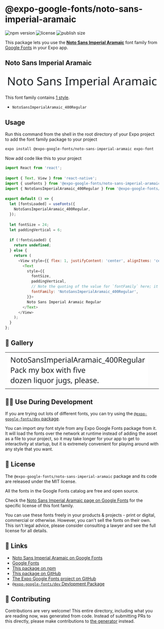 # @expo-google-fonts/noto-sans-imperial-aramaic

![npm version](https://flat.badgen.net/npm/v/@expo-google-fonts/noto-sans-imperial-aramaic)
![license](https://flat.badgen.net/github/license/expo/google-fonts)
![publish size](https://flat.badgen.net/packagephobia/install/@expo-google-fonts/noto-sans-imperial-aramaic)

This package lets you use the [**Noto Sans Imperial Aramaic**](https://fonts.google.com/specimen/Noto+Sans+Imperial+Aramaic) font family from [Google Fonts](https://fonts.google.com/) in your Expo app.

## Noto Sans Imperial Aramaic

![Noto Sans Imperial Aramaic](./font-family.png)

This font family contains [1 style](#-gallery).

- `NotoSansImperialAramaic_400Regular`

## Usage

Run this command from the shell in the root directory of your Expo project to add the font family package to your project
```sh
expo install @expo-google-fonts/noto-sans-imperial-aramaic expo-font
```

Now add code like this to your project
```js
import React from 'react';

import { Text, View } from 'react-native';
import { useFonts } from '@expo-google-fonts/noto-sans-imperial-aramaic/useFonts';
import { NotoSansImperialAramaic_400Regular } from '@expo-google-fonts/noto-sans-imperial-aramaic/400Regular';

export default () => {
  let [fontsLoaded] = useFonts({
    NotoSansImperialAramaic_400Regular,
  });

  let fontSize = 24;
  let paddingVertical = 6;

  if (!fontsLoaded) {
    return undefined;
  } else {
    return (
      <View style={{ flex: 1, justifyContent: 'center', alignItems: 'center' }}>
        <Text
          style={{
            fontSize,
            paddingVertical,
            // Note the quoting of the value for `fontFamily` here; it expects a string!
            fontFamily: 'NotoSansImperialAramaic_400Regular',
          }}>
          Noto Sans Imperial Aramaic Regular
        </Text>
      </View>
    );
  }
};

```

## 🔡 Gallery


||||
|-|-|-|
|![NotoSansImperialAramaic_400Regular](./NotoSansImperialAramaic_400Regular.ttf.png)||||


## 👩‍💻 Use During Development

If you are trying out lots of different fonts, you can try using the [`@expo-google-fonts/dev` package](https://github.com/expo/google-fonts/tree/master/font-packages/dev#readme).

You can import *any* font style from any Expo Google Fonts package from it. It will load the fonts
over the network at runtime instead of adding the asset as a file to your project, so it may take longer
for your app to get to interactivity at startup, but it is extremely convenient
for playing around with any style that you want.

## 📖 License

The `@expo-google-fonts/noto-sans-imperial-aramaic` package and its code are released under the MIT license.

All the fonts in the Google Fonts catalog are free and open source.

Check the [Noto Sans Imperial Aramaic page on Google Fonts](https://fonts.google.com/specimen/Noto+Sans+Imperial+Aramaic) for the specific license of this font family.

You can use these fonts freely in your products & projects - print or digital, commercial or otherwise. However, you can't sell the fonts on their own. This isn't legal advice, please consider consulting a lawyer and see the full license for all details.

## 🔗 Links

- [Noto Sans Imperial Aramaic on Google Fonts](https://fonts.google.com/specimen/Noto+Sans+Imperial+Aramaic)
- [Google Fonts](https://fonts.google.com/)
- [This package on npm](https://www.npmjs.com/package/@expo-google-fonts/noto-sans-imperial-aramaic)
- [This package on GitHub](https://github.com/expo/google-fonts/tree/master/font-packages/noto-sans-imperial-aramaic)
- [The Expo Google Fonts project on GitHub](https://github.com/expo/google-fonts)
- [`@expo-google-fonts/dev` Devlopment Package](https://github.com/expo/google-fonts/tree/master/font-packages/dev)

## 🤝 Contributing

Contributions are very welcome! This entire directory, including what you are reading now, was generated from code. Instead of submitting PRs to this directly, please make contributions to [the generator](https://github.com/expo/google-fonts/tree/master/packages/generator) instead.
